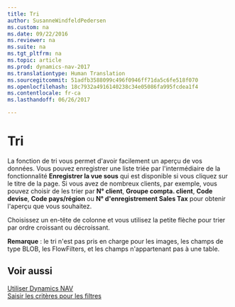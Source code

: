 ```yaml
---
title: Tri
author: SusanneWindfeldPedersen
ms.custom: na
ms.date: 09/22/2016
ms.reviewer: na
ms.suite: na
ms.tgt_pltfrm: na
ms.topic: article
ms.prod: dynamics-nav-2017
ms.translationtype: Human Translation
ms.sourcegitcommit: 51adfb3588099c496f0946ff71da5c6fe518f070
ms.openlocfilehash: 18c7932a4916140238c34e05086fa995fcdea1f4
ms.contentlocale: fr-ca
ms.lasthandoff: 06/26/2017

---
```

    
# <a name="sorting"></a>Tri
La fonction de tri vous permet d'avoir facilement un aperçu de vos données. Vous pouvez enregistrer une liste triée par l'intermédiaire de la fonctionnalité **Enregistrer la vue sous** qui est disponible si vous cliquez sur le titre de la page. Si vous avez de nombreux clients, par exemple, vous pouvez choisir de les trier par **N° client**, **Groupe compta. client**, **Code devise**, **Code pays/région** ou **N° d'enregistrement Sales Tax** pour obtenir l'aperçu que vous souhaitez.

Choisissez un en-tête de colonne et vous utilisez la petite flèche pour trier par ordre croissant ou décroissant.  

**Remarque** : le tri n'est pas pris en charge pour les images, les champs de type BLOB, les FlowFilters, et les champs n'appartenant pas à une table.

## <a name="see-also"></a>Voir aussi
[Utiliser Dynamics NAV](ui-work-product.md)  
[Saisir les critères pour les filtres](ui-enter-criteria-filters.md)


